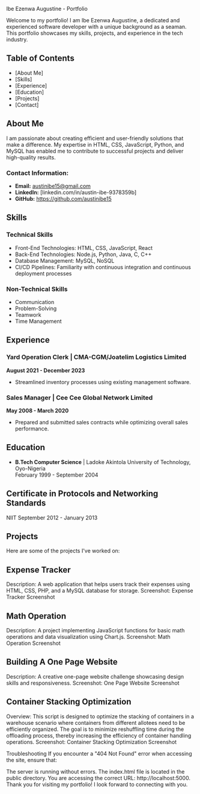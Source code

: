 Ibe Ezenwa Augustine - Portfolio

Welcome to my portfolio! I am Ibe Ezenwa Augustine, a dedicated and experienced software developer with a unique background as a seaman. This portfolio showcases my skills, projects, and experience in the tech industry.

## Table of Contents  
- [About Me] 
- [Skills]
- [Experience] 
- [Education] 
- [Projects]
- [Contact] 

## About Me  
I am passionate about creating efficient and user-friendly solutions that make a difference. My expertise in HTML, CSS, JavaScript, Python, and MySQL has enabled me to contribute to successful projects and deliver high-quality results.  

### Contact Information:  
- **Email:** austinibe15@gmail.com  
- **LinkedIn:** [linkedin.com/in/austin-ibe-9378359b]
- **GitHub:** https://github.com/austinibe15 

## Skills  

### Technical Skills  
- Front-End Technologies: HTML, CSS, JavaScript, React
- Back-End Technologies: Node.js, Python, Java, C, C++ 
- Database Management: MySQL, NoSQL
- CI/CD Pipelines: Familiarity with continuous integration and continuous deployment processes

### Non-Technical Skills  
- Communication  
- Problem-Solving  
- Teamwork  
- Time Management  

## Experience  

### Yard Operation Clerk | CMA-CGM/Joatelim Logistics Limited  
**August 2021 - December 2023**  
- Streamlined inventory processes using existing management software.  

### Sales Manager | Cee Cee Global Network Limited  
**May 2008 - March 2020**  
- Prepared and submitted sales contracts while optimizing overall sales performance.  

## Education  

- **B.Tech Computer Science** | Ladoke Akintola University of Technology, Oyo-Nigeria  
  February 1999 - September 2004  

##  Certificate in Protocols and Networking Standards
NIIT
September 2012 - January 2013

## Projects
Here are some of the projects I've worked on:

## Expense Tracker
Description: A web application that helps users track their expenses using HTML, CSS, PHP, and a MySQL database for storage.
Screenshot: Expense Tracker Screenshot

## Math Operation
Description: A project implementing JavaScript functions for basic math operations and data visualization using Chart.js.
Screenshot: Math Operation Screenshot

## Building A One Page Website
Description: A creative one-page website challenge showcasing design skills and responsiveness.
Screenshot: One Page Website Screenshot

## Container Stacking Optimization
Overview: This script is designed to optimize the stacking of containers in a warehouse scenario where containers from different allotees need to be efficiently organized. The goal is to minimize reshuffling time during the offloading process, thereby increasing the efficiency of container handling operations.
Screenshot: Container Stacking Optimization Screenshot

Troubleshooting
If you encounter a "404 Not Found" error when accessing the site, ensure that:

The server is running without errors.
The index.html file is located in the public directory.
You are accessing the correct URL: http://localhost:5000.
Thank you for visiting my portfolio! I look forward to connecting with you.